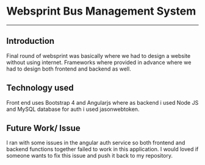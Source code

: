 # Websprint Bus Management System
- - - -
## Introduction
Final round of websprint was basically where we had to design a website without using internet. Frameworks where provided in advance where we had to design both frontend and backend as well.

## Technology used
Front end uses Bootstrap 4 and Angularjs where as backend i used Node JS and MySQL database for auth i used jasonwebtoken.

## Future Work/ Issue
I ran with some issues in the angular auth service so both frontend and backend functions together failed to work in this application. I would loved if someone wants to fix this issue and push it back to my repository.